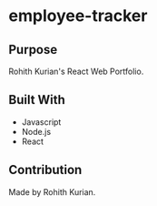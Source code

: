 # employee-tracker

## Purpose
Rohith Kurian's React Web Portfolio.

## Built With
* Javascript
* Node.js
* React

## Contribution
Made by Rohith Kurian. 
